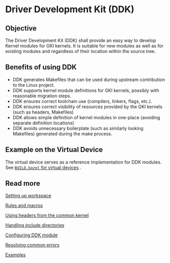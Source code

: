 # Driver Development Kit (DDK)

## Objective

The Driver Development Kit (DDK) shall provide an easy way to develop Kernel
modules for GKI kernels. It is suitable for new modules as well as for
existing modules and regardless of their location within the source tree.

## Benefits of using DDK

* DDK generates Makefiles that can be used during upstream contribution to the
  Linux project.
* DDK supports kernel module definitions for GKI kernels, possibly with
  reasonable migration steps.
* DDK ensures correct toolchain use (compilers, linkers, flags, etc.).
* DDK ensures correct visibility of resources provided by the GKI kernels
  (such as headers, Makefiles)
* DDK allows simple definition of kernel modules in one-place (avoiding separate
  definition locations)
* DDK avoids unnecessary boilerplate (such as similarly looking Makefiles)
  generated during the make process.

## Example on the Virtual Device

The virtual device serves as a reference implementation for DDK modules. See
[`BUILD.bazel` for virtual devices](https://android.googlesource.com/kernel/common-modules/virtual-device/+/refs/heads/android-mainline/BUILD.bazel)
.

## Read more

[Setting up workspace](workspace.md)

[Rules and macros](rules.md)

[Using headers from the common kernel](common_headers.md)

[Handling include directories](includes.md)

[Configuring DDK module](config.md)

[Resolving common errors](errors.md)

[Examples](../../tests/ddk_examples/README.md)
